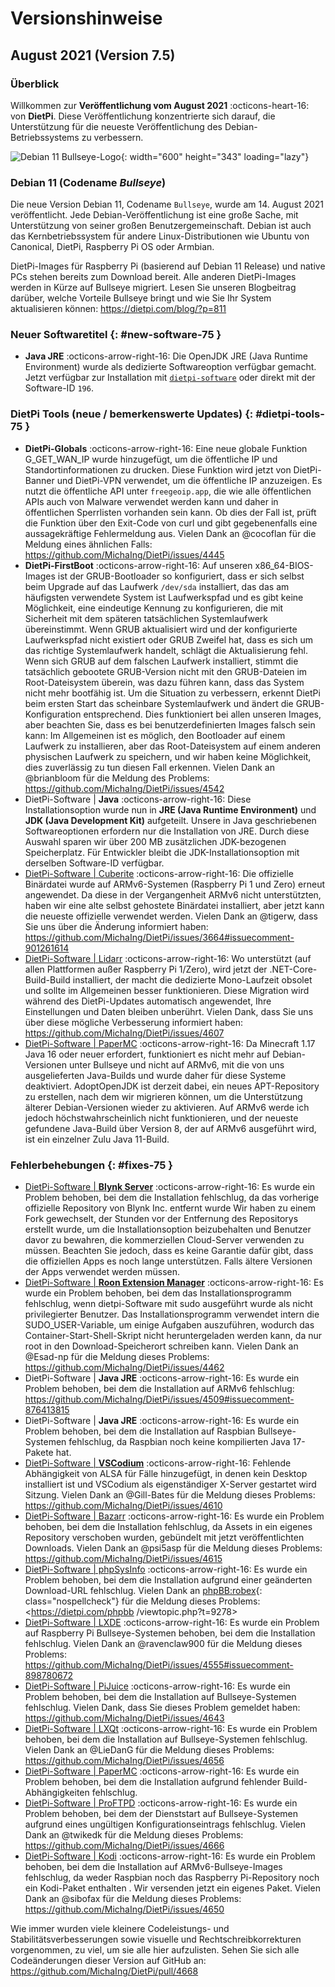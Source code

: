 # Versionshinweise

## August 2021 (Version 7.5)

### &Uuml;berblick

Willkommen zur **Ver&ouml;ffentlichung vom August 2021** :octicons-heart-16: von **DietPi**. Diese Ver&ouml;ffentlichung konzentrierte sich darauf, die Unterst&uuml;tzung f&uuml;r die neueste Ver&ouml;ffentlichung des Debian-Betriebssystems zu verbessern.

![Debian 11 Bullseye-Logo](../assets/images/dietpi-version-75-debian11.jpg){: width="600" height="343" loading="lazy"}

### Debian 11 (Codename _Bullseye_)

Die neue Version Debian 11, Codename `Bullseye`, wurde am 14. August 2021 ver&ouml;ffentlicht. Jede Debian-Ver&ouml;ffentlichung ist eine gro&szlig;e Sache, mit Unterst&uuml;tzung von seiner gro&szlig;en Benutzergemeinschaft. Debian ist auch das Kernbetriebssystem f&uuml;r andere Linux-Distributionen wie Ubuntu von Canonical, DietPi, Raspberry Pi OS oder Armbian.

DietPi-Images f&uuml;r Raspberry Pi (basierend auf Debian 11 Release) und native PCs stehen bereits zum Download bereit. Alle anderen DietPi-Images werden in K&uuml;rze auf Bullseye migriert. Lesen Sie unseren Blogbeitrag dar&uuml;ber, welche Vorteile Bullseye bringt und wie Sie Ihr System aktualisieren k&ouml;nnen: <https://dietpi.com/blog/?p=811>

### Neuer Softwaretitel {: #new-software-75 }

- **Java JRE** :octicons-arrow-right-16: Die OpenJDK JRE (Java Runtime Environment) wurde als dedizierte Softwareoption verf&uuml;gbar gemacht. Jetzt verf&uuml;gbar zur Installation mit [`dietpi-software`](../../dietpi_tools/#dietpi-software) oder direkt mit der Software-ID `196`.

### DietPi Tools (neue / bemerkenswerte Updates) {: #dietpi-tools-75 }

- **DietPi-Globals** :octicons-arrow-right-16: Eine neue globale Funktion G_GET_WAN_IP wurde hinzugef&uuml;gt, um die &ouml;ffentliche IP und Standortinformationen zu drucken. Diese Funktion wird jetzt von DietPi-Banner und DietPi-VPN verwendet, um die &ouml;ffentliche IP anzuzeigen. Es nutzt die &ouml;ffentliche API unter `freegeoip.app`, die wie alle &ouml;ffentlichen APIs auch von Malware verwendet werden kann und daher in &ouml;ffentlichen Sperrlisten vorhanden sein kann. Ob dies der Fall ist, pr&uuml;ft die Funktion &uuml;ber den Exit-Code von curl und gibt gegebenenfalls eine aussagekr&auml;ftige Fehlermeldung aus. Vielen Dank an @cocoflan f&uuml;r die Meldung eines &auml;hnlichen Falls: <https://github.com/MichaIng/DietPi/issues/4445>
- **DietPi-FirstBoot** :octicons-arrow-right-16: Auf unseren x86_64-BIOS-Images ist der GRUB-Bootloader so konfiguriert, dass er sich selbst beim Upgrade auf das Laufwerk `/dev/sda` installiert, das das am h&auml;ufigsten verwendete System ist Laufwerkspfad und es gibt keine M&ouml;glichkeit, eine eindeutige Kennung zu konfigurieren, die mit Sicherheit mit dem sp&auml;teren tats&auml;chlichen Systemlaufwerk &uuml;bereinstimmt. Wenn GRUB aktualisiert wird und der konfigurierte Laufwerkspfad nicht existiert oder GRUB Zweifel hat, dass es sich um das richtige Systemlaufwerk handelt, schl&auml;gt die Aktualisierung fehl. Wenn sich GRUB auf dem falschen Laufwerk installiert, stimmt die tats&auml;chlich gebootete GRUB-Version nicht mit den GRUB-Dateien im Root-Dateisystem &uuml;berein, was dazu f&uuml;hren kann, dass das System nicht mehr bootf&auml;hig ist. Um die Situation zu verbessern, erkennt DietPi beim ersten Start das scheinbare Systemlaufwerk und &auml;ndert die GRUB-Konfiguration entsprechend. Dies funktioniert bei allen unseren Images, aber beachten Sie, dass es bei benutzerdefinierten Images falsch sein kann: Im Allgemeinen ist es m&ouml;glich, den Bootloader auf einem Laufwerk zu installieren, aber das Root-Dateisystem auf einem anderen physischen Laufwerk zu speichern, und wir haben keine M&ouml;glichkeit, dies zuverl&auml;ssig zu tun diesen Fall erkennen. Vielen Dank an @brianbloom f&uuml;r die Meldung des Problems: <https://github.com/MichaIng/DietPi/issues/4542>
- DietPi-Software | **Java** :octicons-arrow-right-16: Diese Installationsoption wurde nun in **JRE (Java Runtime Environment)** und **JDK (Java Development Kit)** aufgeteilt. Unsere in Java geschriebenen Softwareoptionen erfordern nur die Installation von JRE. Durch diese Auswahl sparen wir &uuml;ber 200 MB zus&auml;tzlichen JDK-bezogenen Speicherplatz. F&uuml;r Entwickler bleibt die JDK-Installationsoption mit derselben Software-ID verf&uuml;gbar.
- [DietPi-Software | Cuberite](../../software/gaming/#cuberite) :octicons-arrow-right-16: Die offizielle Bin&auml;rdatei wurde auf ARMv6-Systemen (Raspberry Pi 1 und Zero) erneut angewendet. Da diese in der Vergangenheit ARMv6 nicht unterst&uuml;tzten, haben wir eine alte selbst gehostete Bin&auml;rdatei installiert, aber jetzt kann die neueste offizielle verwendet werden. Vielen Dank an @tigerw, dass Sie uns &uuml;ber die &Auml;nderung informiert haben: <https://github.com/MichaIng/DietPi/issues/3664#issuecomment-901261614>
- [DietPi-Software | Lidarr](../../software/bittorrent/#lidarr) :octicons-arrow-right-16: Wo unterst&uuml;tzt (auf allen Plattformen au&szlig;er Raspberry Pi 1/Zero), wird jetzt der .NET-Core-Build-Build installiert, der macht die dedizierte Mono-Laufzeit obsolet und sollte im Allgemeinen besser funktionieren. Diese Migration wird w&auml;hrend des DietPi-Updates automatisch angewendet, Ihre Einstellungen und Daten bleiben unber&uuml;hrt. Vielen Dank, dass Sie uns &uuml;ber diese m&ouml;gliche Verbesserung informiert haben: <https://github.com/MichaIng/DietPi/issues/4607>
- [DietPi-Software | PaperMC](../../software/gaming/#papermc) :octicons-arrow-right-16: Da Minecraft 1.17 Java 16 oder neuer erfordert, funktioniert es nicht mehr auf Debian-Versionen unter Bullseye und nicht auf ARMv6, mit die von uns ausgelieferten Java-Builds und wurde daher f&uuml;r diese Systeme deaktiviert. AdoptOpenJDK ist derzeit dabei, ein neues APT-Repository zu erstellen, nach dem wir migrieren k&ouml;nnen, um die Unterst&uuml;tzung &auml;lterer Debian-Versionen wieder zu aktivieren. Auf ARMv6 werde ich jedoch h&ouml;chstwahrscheinlich nicht funktionieren, und der neueste gefundene Java-Build &uuml;ber Version 8, der auf ARMv6 ausgef&uuml;hrt wird, ist ein einzelner Zulu Java 11-Build.

### Fehlerbehebungen {: #fixes-75 }

- [DietPi-Software | **Blynk Server**](../../software/hardware_projects/#blynk-server) :octicons-arrow-right-16: Es wurde ein Problem behoben, bei dem die Installation fehlschlug, da das vorherige offizielle Repository von Blynk Inc. entfernt wurde Wir haben zu einem Fork gewechselt, der Stunden vor der Entfernung des Repositorys erstellt wurde, um die Installationsoption beizubehalten und Benutzer davor zu bewahren, die kommerziellen Cloud-Server verwenden zu m&uuml;ssen. Beachten Sie jedoch, dass es keine Garantie daf&uuml;r gibt, dass die offiziellen Apps es noch lange unterst&uuml;tzen. Falls &auml;ltere Versionen der Apps verwendet werden m&uuml;ssen.
- [DietPi-Software | **Roon Extension Manager**](../../software/media/#roon-extension-manager) :octicons-arrow-right-16: Es wurde ein Problem behoben, bei dem das Installationsprogramm fehlschlug, wenn dietpi-Software mit sudo ausgef&uuml;hrt wurde als nicht privilegierter Benutzer. Das Installationsprogramm verwendet intern die SUDO_USER-Variable, um einige Aufgaben auszuf&uuml;hren, wodurch das Container-Start-Shell-Skript nicht heruntergeladen werden kann, da nur root in den Download-Speicherort schreiben kann. Vielen Dank an @Esad-np f&uuml;r die Meldung dieses Problems: <https://github.com/MichaIng/DietPi/issues/4462>
- DietPi-Software | **Java JRE** :octicons-arrow-right-16: Es wurde ein Problem behoben, bei dem die Installation auf ARMv6 fehlschlug: <https://github.com/MichaIng/DietPi/issues/4509#issuecomment-876413815>
- DietPi-Software | **Java JRE** :octicons-arrow-right-16: Es wurde ein Problem behoben, bei dem die Installation auf Raspbian Bullseye-Systemen fehlschlug, da Raspbian noch keine kompilierten Java 17-Pakete hat.
- [DietPi-Software | **VSCodium**](../../software/programming/#vscodium) :octicons-arrow-right-16: Fehlende Abh&auml;ngigkeit von ALSA f&uuml;r F&auml;lle hinzugef&uuml;gt, in denen kein Desktop installiert ist und VSCodium als eigenst&auml;ndiger X-Server gestartet wird Sitzung. Vielen Dank an @Gill-Bates f&uuml;r die Meldung dieses Problems: <https://github.com/MichaIng/DietPi/issues/4610>
- [DietPi-Software | Bazarr](../../software/bittorrent/#bazarr) :octicons-arrow-right-16: Es wurde ein Problem behoben, bei dem die Installation fehlschlug, da Assets in ein eigenes Repository verschoben wurden, geb&uuml;ndelt mit jetzt ver&ouml;ffentlichten Downloads. Vielen Dank an @psi5asp f&uuml;r die Meldung dieses Problems: <https://github.com/MichaIng/DietPi/issues/4615>
- [DietPi-Software | phpSysInfo](../../software/system_stats/#phpsysinfo) :octicons-arrow-right-16: Es wurde ein Problem behoben, bei dem die Installation aufgrund einer ge&auml;nderten Download-URL fehlschlug. Vielen Dank an [phpBB:robex](https://dietpi.com/phpbb/memberlist.php?username=robex){: class="nospellcheck"} f&uuml;r die Meldung dieses Problems: <https://dietpi.com/phpbb /viewtopic.php?t=9278>
- [DietPi-Software | LXDE](../../software/desktop/#lxde) :octicons-arrow-right-16: Es wurde ein Problem auf Raspberry Pi Bullseye-Systemen behoben, bei dem die Installation fehlschlug. Vielen Dank an @ravenclaw900 f&uuml;r die Meldung dieses Problems: <https://github.com/MichaIng/DietPi/issues/4555#issuecomment-898780672>
- [DietPi-Software | PiJuice](../../software/hardware_projects/#pijuice) :octicons-arrow-right-16: Es wurde ein Problem behoben, bei dem die Installation auf Bullseye-Systemen fehlschlug. Vielen Dank, dass Sie dieses Problem gemeldet haben: <https://github.com/MichaIng/DietPi/issues/4643>
- [DietPi-Software | LXQt](../../software/desktop/#lxqt) :octicons-arrow-right-16: Es wurde ein Problem behoben, bei dem die Installation auf Bullseye-Systemen fehlschlug. Vielen Dank an @LieDanG f&uuml;r die Meldung dieses Problems: <https://github.com/MichaIng/DietPi/issues/4656>
- [DietPi-Software | PaperMC](../../software/gaming/#papermc) :octicons-arrow-right-16: Es wurde ein Problem behoben, bei dem die Installation aufgrund fehlender Build-Abh&auml;ngigkeiten fehlschlug.
- [DietPi-Software | ProFTPD](../../software/file_servers/#proftpd) :octicons-arrow-right-16: Es wurde ein Problem behoben, bei dem der Dienststart auf Bullseye-Systemen aufgrund eines ung&uuml;ltigen Konfigurationseintrags fehlschlug. Vielen Dank an @twikedk f&uuml;r die Meldung dieses Problems: <https://github.com/MichaIng/DietPi/issues/4666>
- [DietPi-Software | Kodi](../../software/media/#kodi) :octicons-arrow-right-16: Es wurde ein Problem behoben, bei dem die Installation auf ARMv6-Bullseye-Images fehlschlug, da weder Raspbian noch das Raspberry Pi-Repository noch ein Kodi-Paket enthalten . Wir versenden jetzt ein eigenes Paket. Vielen Dank an @sibofax f&uuml;r die Meldung dieses Problems: <https://github.com/MichaIng/DietPi/issues/4650>

Wie immer wurden viele kleinere Codeleistungs- und Stabilit&auml;tsverbesserungen sowie visuelle und Rechtschreibkorrekturen vorgenommen, zu viel, um sie alle hier aufzulisten. Sehen Sie sich alle Code&auml;nderungen dieser Version auf GitHub an: <https://github.com/MichaIng/DietPi/pull/4668>
